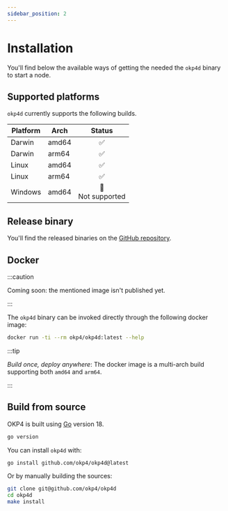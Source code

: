 ```yaml
---
sidebar_position: 2
---
```


# Installation

You'll find below the available ways of getting the needed the `okp4d` binary to start a node.

## Supported platforms

`okp4d` currently supports the following builds.

| **Platform** | **Arch** |       **Status**       |
|--------------|----------|:----------------------:|
| Darwin       | amd64    |           ✅            |
| Darwin       | arm64    |           ✅            |
| Linux        | amd64    |           ✅            |
| Linux        | arm64    |           ✅            |
| Windows      | amd64    | ️🚫<br/> Not supported |

## Release binary

You'll find the released binaries on the [GitHub repository](https://github.com/okp4/okp4d/releases).

## Docker

:::caution

Coming soon: the mentioned image isn't published yet.

:::

The `okp4d` binary can be invoked directly through the following docker image:

```bash
docker run -ti --rm okp4/okp4d:latest --help
```

:::tip

_Build once, deploy anywhere_: The docker image is a multi-arch build supporting both `amd64` and `arm64`.

:::

## Build from source

OKP4 is built using [Go](https://go.dev/dl/) version 18.

```bash
go version
```

You can install `okp4d` with:

```bash
go install github.com/okp4/okp4d@latest
```

Or by manually building the sources:

```bash
git clone git@github.com/okp4/okp4d
cd okp4d
make install
```
